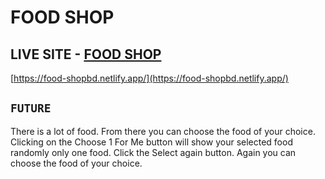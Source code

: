 # FOOD SHOP

## LIVE SITE - [FOOD SHOP](https://food-shopbd.netlify.app/)

[https://food-shopbd.netlify.app/](https://food-shopbd.netlify.app/)

## `FUTURE`

There is a lot of food. From there you can choose the food of your choice. Clicking on the Choose 1 For Me button will show your selected food randomly only one food. Click the Select again button. Again you can choose the food of your choice.
